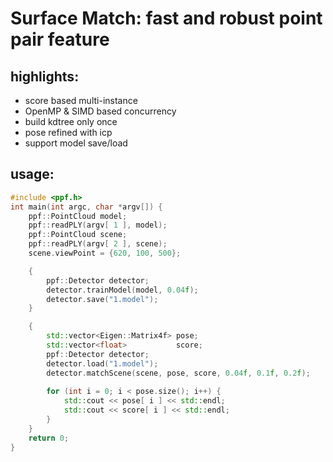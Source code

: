 # Surface Match: fast and robust point pair feature

## highlights:
- score based multi-instance
- OpenMP & SIMD based concurrency
- build kdtree only once
- pose refined with icp
- support model save/load

## usage:
```C++
#include <ppf.h>
int main(int argc, char *argv[]) {
    ppf::PointCloud model;
    ppf::readPLY(argv[ 1 ], model);
    ppf::PointCloud scene;
    ppf::readPLY(argv[ 2 ], scene);
    scene.viewPoint = {620, 100, 500};

    {
        ppf::Detector detector;
        detector.trainModel(model, 0.04f);
        detector.save("1.model");
    }

    {
        std::vector<Eigen::Matrix4f> pose;
        std::vector<float>           score;
        ppf::Detector detector;
        detector.load("1.model");
        detector.matchScene(scene, pose, score, 0.04f, 0.1f, 0.2f);
        
        for (int i = 0; i < pose.size(); i++) {
            std::cout << pose[ i ] << std::endl;
            std::cout << score[ i ] << std::endl;
        }
    }
    return 0;
}
```